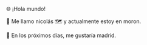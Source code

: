 🌐 ¡Hola mundo!

👋 Me llamo nicolás
🗺️ y actualmente estoy en moron.

📆 En los próximos días, me gustaría madrid.
